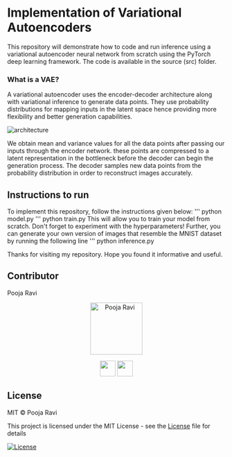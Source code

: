 # Implementation of Variational Autoencoders
This repository will demonstrate how to code and run inference using a variational autoencoder neural network from scratch using the PyTorch deep learning framework.
The code is available in the source (src) folder.
### What is a VAE?
A variational autoencoder uses the encoder-decoder architecture along with variational inference to generate data points. They use probability distributions for mapping inputs in the latent space hence providing more flexibility and better generation capabilities.

![architecture](https://lilianweng.github.io/posts/2018-08-12-vae/autoencoder-architecture.png)

We obtain mean and variance values for all the data points after passing our inputs through the encoder network. these points are compressed to a latent representation in the bottleneck before the decoder can begin the generation process. The decoder samples new data points from the probability distribution in order to reconstruct images accurately.

## Instructions to run

To implement this repository, follow the instructions given below:
''' python model.py
''' python train.py
This will allow you to train your model from scratch. Don't forget to experiment with the hyperparameters!
Further, you can generate your own version of images that resemble the MNIST dataset by running the following line
''' python inference.py

Thanks for visiting my repository. Hope you found it informative and useful.

## Contributor

<td width:25%>

Pooja Ravi

<p align="center">
<img src = "https://avatars3.githubusercontent.com/u/66198904?s=460&u=06bd3edde2858507e8c42569d76d61b3491243ad&v=4"  height="120" alt="Pooja Ravi">
</p>
<p align="center">
<a href = "https://github.com/01pooja10"><img src = "http://www.iconninja.com/files/241/825/211/round-collaboration-social-github-code-circle-network-icon.svg" width="36" height = "36"/></a>
<a href = "https://www.linkedin.com/in/pooja-ravi-9b88861b2/">
<img src = "http://www.iconninja.com/files/863/607/751/network-linkedin-social-connection-circular-circle-media-icon.svg" width="36" height="36"/>
</a>
</p>
</td>

## License
MIT © Pooja Ravi

This project is licensed under the MIT License - see the [License](LICENSE) file for details

[![License](http://img.shields.io/:license-mit-blue.svg?style=flat-square)](http://badges.mit-license.org)
